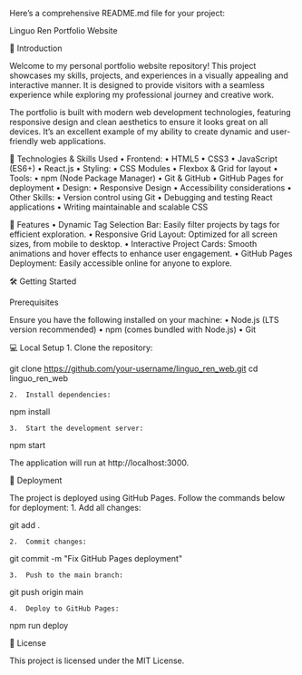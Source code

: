 Here’s a comprehensive README.md file for your project:

Linguo Ren Portfolio Website

📖 Introduction

Welcome to my personal portfolio website repository! This project showcases my skills, projects, and experiences in a visually appealing and interactive manner. It is designed to provide visitors with a seamless experience while exploring my professional journey and creative work.

The portfolio is built with modern web development technologies, featuring responsive design and clean aesthetics to ensure it looks great on all devices. It’s an excellent example of my ability to create dynamic and user-friendly web applications.

🔧 Technologies & Skills Used
	•	Frontend:
	•	HTML5
	•	CSS3
	•	JavaScript (ES6+)
	•	React.js
	•	Styling:
	•	CSS Modules
	•	Flexbox & Grid for layout
	•	Tools:
	•	npm (Node Package Manager)
	•	Git & GitHub
	•	GitHub Pages for deployment
	•	Design:
	•	Responsive Design
	•	Accessibility considerations
	•	Other Skills:
	•	Version control using Git
	•	Debugging and testing React applications
	•	Writing maintainable and scalable CSS

🚀 Features
	•	Dynamic Tag Selection Bar: Easily filter projects by tags for efficient exploration.
	•	Responsive Grid Layout: Optimized for all screen sizes, from mobile to desktop.
	•	Interactive Project Cards: Smooth animations and hover effects to enhance user engagement.
	•	GitHub Pages Deployment: Easily accessible online for anyone to explore.

🛠️ Getting Started

Prerequisites

Ensure you have the following installed on your machine:
	•	Node.js (LTS version recommended)
	•	npm (comes bundled with Node.js)
	•	Git

💻 Local Setup
	1.	Clone the repository:

git clone https://github.com/your-username/linguo_ren_web.git
cd linguo_ren_web


	2.	Install dependencies:

npm install


	3.	Start the development server:

npm start

The application will run at http://localhost:3000.

🚢 Deployment

The project is deployed using GitHub Pages. Follow the commands below for deployment:
	1.	Add all changes:

git add .


	2.	Commit changes:

git commit -m "Fix GitHub Pages deployment"


	3.	Push to the main branch:

git push origin main


	4.	Deploy to GitHub Pages:

npm run deploy


📄 License

This project is licensed under the MIT License.

